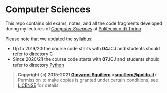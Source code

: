 Computer Sciences
=================

This repo contains old exams, notes, and all the code fragments developed during my lectures of [*Computer Sciences*](https://didattica.polito.it/pls/portal30/gap.pkg_guide.viewGap?p_cod_ins=07JCJLM&p_lang=EN) at [Politecnico di Torino](https://www.polito.it/?lang=en).

Please note that we updated the syllabus:

* Up to 2019/20 the course code starts with **04**JCJ and students should refer to directory [C](./C)
* Since 2020/21 the course code starts with **07**JCJ and students should refer to directory [Python](./Python)


> **Copyright (c) 2015-2021 [Giovanni Squillero](https://squillero.github.io/) <[squillero@polito.it](mailto:squillero@polito.it)**>  
Permission to make copies is granted under certain conditions, see [LICENSE](./LICENSE.md) for details.  
